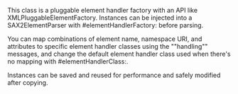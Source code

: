 This class is a pluggable element handler factory with an API like XMLPluggableElementFactory. Instances can be injected into a SAX2ElementParser with #elementHandlerFactory: before parsing.

You can map combinations of element name, namespace URI, and attributes to specific element handler classes using the ""handling"" messages, and change the default element handler class used when there's no mapping with #elementHandlerClass:.

Instances can be saved and reused for performance and safely modified after copying.